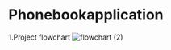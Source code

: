 # Phonebookapplication
1.Project flowchart
![flowchart (2)](https://user-images.githubusercontent.com/48806247/155129343-20afec51-2b33-4fe4-bf19-0f05b2b36016.jpg)
